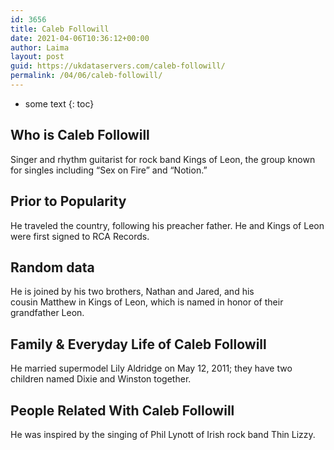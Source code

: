 ```yaml
---
id: 3656
title: Caleb Followill
date: 2021-04-06T10:36:12+00:00
author: Laima
layout: post
guid: https://ukdataservers.com/caleb-followill/
permalink: /04/06/caleb-followill/
---
```


* some text
{: toc}


## Who is Caleb Followill
                  
                  
                  
Singer and rhythm guitarist for rock band Kings of Leon, the group known for singles including &#8220;Sex on Fire&#8221; and &#8220;Notion.&#8221;
                  
              
            
              
            
                
                
                
## Prior to Popularity
                  
                  
                  
He traveled the country, following his preacher father. He and Kings of Leon were first signed to RCA Records.
                  
              
            
              
            
                
                
                
## Random data
                  
                  
                  
He is joined by his two brothers, Nathan and Jared, and his cousin Matthew in Kings of Leon, which is named in honor of their grandfather Leon.
                  
              
            
              
            
                
                
                
## Family & Everyday Life of Caleb Followill
                  
                  
                  
He married supermodel Lily Aldridge on May 12, 2011; they have two children named Dixie and Winston together.
                  
              
            
              
            
                
                
                
## People Related With Caleb Followill
                  
                  
                  
He was inspired by the singing of Phil Lynott of Irish rock band Thin Lizzy.
                  
              
            
              
            
                
              
            
              
              
            
            
              
            
          
          
          